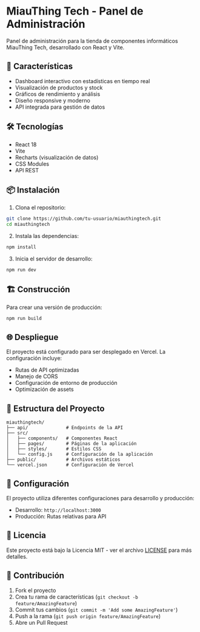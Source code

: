# MiauThing Tech - Panel de Administración

Panel de administración para la tienda de componentes informáticos MiauThing Tech, desarrollado con React y Vite.

## 🚀 Características

- Dashboard interactivo con estadísticas en tiempo real
- Visualización de productos y stock
- Gráficos de rendimiento y análisis
- Diseño responsive y moderno
- API integrada para gestión de datos

## 🛠️ Tecnologías

- React 18
- Vite
- Recharts (visualización de datos)
- CSS Modules
- API REST

## 📦 Instalación

1. Clona el repositorio:
```bash
git clone https://github.com/tu-usuario/miauthingtech.git
cd miauthingtech
```

2. Instala las dependencias:
```bash
npm install
```

3. Inicia el servidor de desarrollo:
```bash
npm run dev
```

## 🏗️ Construcción

Para crear una versión de producción:

```bash
npm run build
```

## 🌐 Despliegue

El proyecto está configurado para ser desplegado en Vercel. La configuración incluye:

- Rutas de API optimizadas
- Manejo de CORS
- Configuración de entorno de producción
- Optimización de assets

## 📝 Estructura del Proyecto

```
miauthingtech/
├── api/              # Endpoints de la API
├── src/
│   ├── components/   # Componentes React
│   ├── pages/        # Páginas de la aplicación
│   ├── styles/       # Estilos CSS
│   └── config.js     # Configuración de la aplicación
├── public/           # Archivos estáticos
└── vercel.json       # Configuración de Vercel
```

## 🔧 Configuración

El proyecto utiliza diferentes configuraciones para desarrollo y producción:

- Desarrollo: `http://localhost:3000`
- Producción: Rutas relativas para API

## 📄 Licencia

Este proyecto está bajo la Licencia MIT - ver el archivo [LICENSE](LICENSE) para más detalles.

## 👥 Contribución

1. Fork el proyecto
2. Crea tu rama de características (`git checkout -b feature/AmazingFeature`)
3. Commit tus cambios (`git commit -m 'Add some AmazingFeature'`)
4. Push a la rama (`git push origin feature/AmazingFeature`)
5. Abre un Pull Request
